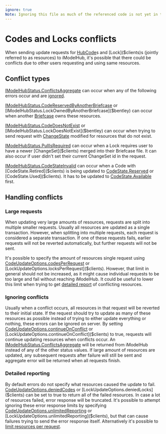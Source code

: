 ```yaml
---
ignore: true
Note: Ignoring this file as much of the referenced code is not yet in the public API
---
```

# Codes and Locks conflicts

When sending update requests for [HubCode]($clients)s and [Lock]($clients)s (jointly referred to as resources) to iModelHub, it's possible that there could be conflicts due to other users requesting and using same resources.

## Conflict types

[IModelHubStatus.ConflictsAggregate]($bentley) can occur when any of the following errors occur and are [ignored](#ignoring-conflicts).

[IModelHubStatus.CodeReservedByAnotherBriefcase]($bentley) or [IModelHubStatus.LockOwnedByAnotherBriefcase]($bentley) can occur when another [Briefcase]($clients) owns these resources.

[IModelHubStatus.CodeDoesNotExist]($bentley) or [IModelHubStatus.LockDoesNotExist]($bentley) can occur when trying to send request with [ChangeState]($clients) modified for resources that do not exist.

[IModelHubStatus.PullIsRequired]($bentley) can occur when a Lock requires user to have a newer [ChangeSet]($clients) merged into their Briefcase file. It can also occur if user didn't set their current ChangeSet id in the request.

[IModelHubStatus.CodeStateInvalid]($bentley) can occur when a Code with [CodeState.Retired]($clients) is being updated to [CodeState.Reserved]($clients) or [CodeState.Used]($clients). It has to be updated to [CodeState.Available]($clients) first.

## Handling conflicts

### Large requests

When updating very large amounts of resources, requests are split into multiple smaller requests. Usually all resources are updated as a single transaction. However, when splitting into multiple requests, each request is considered a separate transaction. If one of these requests fails, earlier requests will not be reverted automatically, but further requests will not be sent.

It's possible to specify the amount of resources single request using [CodeUpdateOptions.codesPerRequest]($clients) or [LockUpdateOptions.locksPerRequest]($clients). However, that limit in general should not be increased, as it might cause individual requests to be too large and fail without reaching iModelHub. It could be useful to lower this limit when trying to get [detailed report](#detailed-reporting) of conflicting resources.

### Ignoring conflicts

Usually when a conflict occurs, all resources in that request will be reverted to their initial state. If the request should try to update as many of these resources as possible instead of trying to either update everything or nothing, these errors can be ignored on server. By setting [CodeUpdateOptions.continueOnConflict]($clients) or [LockUpdateOptions.continueOnConflict]($clients) to true, requests will continue updating resources when conflicts occur. An [IModelHubStatus.ConflictsAggregate]($bentley) will be returned from iModelHub instead of any of the other status values. If large amount of resources are updated, any subsequent requests after failure will still be sent and aggregate error will be returned when all requests finish.

### Detailed reporting

By default errors do not specify what resources caused the update to fail. [CodeUpdateOptions.deniedCodes]($clients) or [LockUpdateOptions.deniedLocks]($clients) can be set to true to return all of the failed resources. In case a lot of resources failed, error response will be truncated. It's possible to attempt ignoring these error response limits by specifying [CodeUpdateOptions.unlimitedReporting]($clients) or [LockUpdateOptions.unlimitedReporting]($clients), but that can cause failures trying to send the error response itself. Alternatively it's possible to [limit resources per request](#large-requests).
